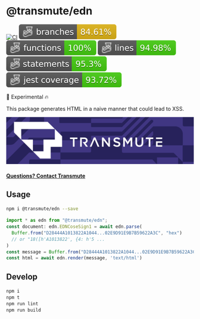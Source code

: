 # @transmute/edn

[![CI](https://github.com/transmute-industries/edn/actions/workflows/ci.yml/badge.svg)](https://github.com/transmute-industries/edn/actions/workflows/ci.yml)
![Branches](./badges/coverage-branches.svg)
![Functions](./badges/coverage-functions.svg)
![Lines](./badges/coverage-lines.svg)
![Statements](./badges/coverage-statements.svg)
![Jest coverage](./badges/coverage-jest%20coverage.svg)

<!-- [![NPM](https://nodei.co/npm/@transmute/edn.png?mini=true)](https://npmjs.org/package/@transmute/edn) -->

🚧 Experimental 🔥

This package generates HTML in a naive manner that could lead to XSS.

<img src="./transmute-banner.png" />


#### [Questions? Contact Transmute](https://transmute.typeform.com/to/RshfIw?typeform-source=edn)

## Usage

```bash
npm i @transmute/edn --save
```

```ts
import * as edn from "@transmute/edn";
const document: edn.EDNCoseSign1 = await edn.parse(
  Buffer.from("D28444A1013822A1044...02E9D91E9B7B59622A3C", "hex")
  // or "18([h'A1013822', {4: h'5 ...
)
const message = Buffer.from("D28444A1013822A1044...02E9D91E9B7B59622A3C", "hex");
const html = await edn.render(message, 'text/html')
```

## Develop

```bash
npm i
npm t
npm run lint
npm run build
```
